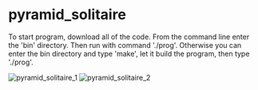 # pyramid_solitaire

To start program, download all of the code. From the command line enter the 'bin' directory. Then run with command './prog'. Otherwise you can enter the bin
directory and type 'make', let it build the program, then type './prog'.

![pyramid_solitaire_1](https://user-images.githubusercontent.com/53150782/193914818-1d6b44cf-1a70-4111-9168-6da6681ae7ed.PNG)
![pyramid_solitaire_2](https://user-images.githubusercontent.com/53150782/193914965-bc231054-7a43-4ec8-b864-b898cf582357.PNG)

